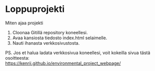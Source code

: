 # Loppuprojekti

Miten ajaa projekti
1. Cloonaa Gitillä repository koneellesi.
2. Avaa kansiosta tiedosto index.html selaimelle.
3. Nauti ihanasta verkkosivustosta.

PS. Jos et halua ladata verkkosivua koneellesi, voit kokeilla sivua tästä osoitteesta:\
https://kenrii.github.io/environmental_project_webpage/
